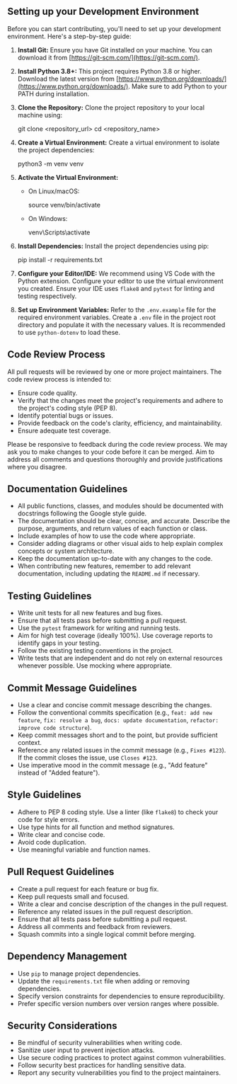 ## Setting up your Development Environment

Before you can start contributing, you'll need to set up your development environment. Here's a step-by-step guide:

1.  **Install Git:** Ensure you have Git installed on your machine. You can download it from [https://git-scm.com/](https://git-scm.com/).
2.  **Install Python 3.8+:** This project requires Python 3.8 or higher. Download the latest version from [https://www.python.org/downloads/](https://www.python.org/downloads/). Make sure to add Python to your PATH during installation.
3.  **Clone the Repository:** Clone the project repository to your local machine using:
    
    
    git clone <repository_url>
    cd <repository_name>
    
    
4.  **Create a Virtual Environment:** Create a virtual environment to isolate the project dependencies:
    
    
    python3 -m venv venv
    
    
5.  **Activate the Virtual Environment:**
    *   On Linux/macOS:
        
        
        source venv/bin/activate
        
        
    *   On Windows:
        
        
        venv\Scripts\activate
        
        
6.  **Install Dependencies:** Install the project dependencies using pip:
    
    
    pip install -r requirements.txt
    
    
7.  **Configure your Editor/IDE:** We recommend using VS Code with the Python extension. Configure your editor to use the virtual environment you created. Ensure your IDE uses `flake8` and `pytest` for linting and testing respectively.
8.  **Set up Environment Variables:** Refer to the `.env.example` file for the required environment variables. Create a `.env` file in the project root directory and populate it with the necessary values.  It is recommended to use `python-dotenv` to load these.

## Code Review Process

All pull requests will be reviewed by one or more project maintainers. The code review process is intended to:

*   Ensure code quality.
*   Verify that the changes meet the project's requirements and adhere to the project's coding style (PEP 8).
*   Identify potential bugs or issues.
*   Provide feedback on the code's clarity, efficiency, and maintainability.
*   Ensure adequate test coverage.

Please be responsive to feedback during the code review process. We may ask you to make changes to your code before it can be merged. Aim to address all comments and questions thoroughly and provide justifications where you disagree.

## Documentation Guidelines

*   All public functions, classes, and modules should be documented with docstrings following the Google style guide.
*   The documentation should be clear, concise, and accurate. Describe the purpose, arguments, and return values of each function or class.
*   Include examples of how to use the code where appropriate.
*   Consider adding diagrams or other visual aids to help explain complex concepts or system architecture.
*   Keep the documentation up-to-date with any changes to the code.
*   When contributing new features, remember to add relevant documentation, including updating the `README.md` if necessary.

## Testing Guidelines

*   Write unit tests for all new features and bug fixes.
*   Ensure that all tests pass before submitting a pull request.
*   Use the `pytest` framework for writing and running tests.
*   Aim for high test coverage (ideally 100%). Use coverage reports to identify gaps in your testing.
*   Follow the existing testing conventions in the project.
*   Write tests that are independent and do not rely on external resources whenever possible.  Use mocking where appropriate.

## Commit Message Guidelines

*   Use a clear and concise commit message describing the changes.
*   Follow the conventional commits specification (e.g., `feat: add new feature`, `fix: resolve a bug`, `docs: update documentation`, `refactor: improve code structure`).
*   Keep commit messages short and to the point, but provide sufficient context.
*   Reference any related issues in the commit message (e.g., `Fixes #123`). If the commit closes the issue, use `Closes #123`.
*   Use imperative mood in the commit message (e.g., "Add feature" instead of "Added feature").

## Style Guidelines

*   Adhere to PEP 8 coding style. Use a linter (like `flake8`) to check your code for style errors.
*   Use type hints for all function and method signatures.
*   Write clear and concise code.
*   Avoid code duplication.
*   Use meaningful variable and function names.

## Pull Request Guidelines

*   Create a pull request for each feature or bug fix.
*   Keep pull requests small and focused.
*   Write a clear and concise description of the changes in the pull request.
*   Reference any related issues in the pull request description.
*   Ensure that all tests pass before submitting a pull request.
*   Address all comments and feedback from reviewers.
*   Squash commits into a single logical commit before merging.

## Dependency Management

*   Use `pip` to manage project dependencies.
*   Update the `requirements.txt` file when adding or removing dependencies.
*   Specify version constraints for dependencies to ensure reproducibility.
*   Prefer specific version numbers over version ranges where possible.

## Security Considerations

*   Be mindful of security vulnerabilities when writing code.
*   Sanitize user input to prevent injection attacks.
*   Use secure coding practices to protect against common vulnerabilities.
*   Follow security best practices for handling sensitive data.
*   Report any security vulnerabilities you find to the project maintainers.